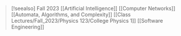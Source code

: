>[!seealso]  Fall 2023
> [[Artificial Intelligence]]
> [[Computer Networks]]
> [[Automata, Algorithms, and Complexity]]
> [[Class Lectures/Fall_2023/Physics 123/College Physics 1]]
> [[Software Engineering]]
> 

